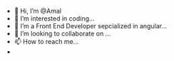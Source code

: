 - 👋 Hi, I’m @Amal 
- 👀 I’m interested in coding...
- 🌱 I’m a Front End Developer sepcialized in angular...
- 💞️ I’m looking to collaborate on ...
- 📫 How to reach me...
- 
<!---
Hellasbroke/Hellasbroke is a ✨ special ✨ repository because its `README.md` (this file) appears on your GitHub profile.
You can click the Preview link to take a look at your changes.
--->
